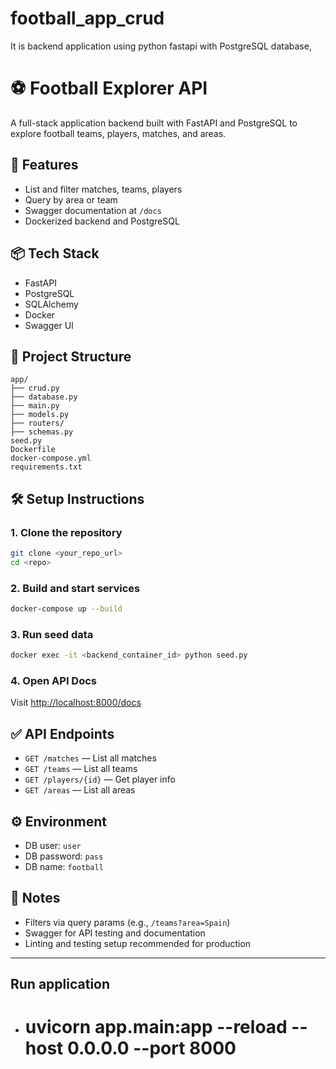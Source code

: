 # football_app_crud
It is backend application using python fastapi with PostgreSQL database,

# ⚽ Football Explorer API

A full-stack application backend built with FastAPI and PostgreSQL to explore football teams, players, matches, and areas.

## 🚀 Features
- List and filter matches, teams, players
- Query by area or team
- Swagger documentation at `/docs`
- Dockerized backend and PostgreSQL

## 📦 Tech Stack
- FastAPI
- PostgreSQL
- SQLAlchemy
- Docker
- Swagger UI

## 📁 Project Structure
```
app/
├── crud.py
├── database.py
├── main.py
├── models.py
├── routers/
├── schemas.py
seed.py
Dockerfile
docker-compose.yml
requirements.txt
```

## 🛠 Setup Instructions

### 1. Clone the repository
```bash
git clone <your_repo_url>
cd <repo>
```

### 2. Build and start services
```bash
docker-compose up --build
```

### 3. Run seed data
```bash
docker exec -it <backend_container_id> python seed.py
```

### 4. Open API Docs
Visit [http://localhost:8000/docs](http://localhost:8000/docs)

## ✅ API Endpoints
- `GET /matches` — List all matches
- `GET /teams` — List all teams
- `GET /players/{id}` — Get player info
- `GET /areas` — List all areas

## ⚙️ Environment
- DB user: `user`
- DB password: `pass`
- DB name: `football`

## 📌 Notes
- Filters via query params (e.g., `/teams?area=Spain`)
- Swagger for API testing and documentation
- Linting and testing setup recommended for production

---

## Run application 
- # uvicorn app.main:app --reload --host 0.0.0.0 --port 8000